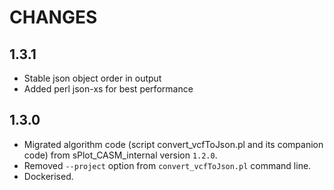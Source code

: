 # CHANGES

## 1.3.1

* Stable json object order in output
* Added perl json-xs for best performance

## 1.3.0

* Migrated algorithm code (script convert_vcfToJson.pl and its companion code) from sPlot_CASM_internal version `1.2.0`.
* Removed `--project` option from `convert_vcfToJson.pl` command line.
* Dockerised.
